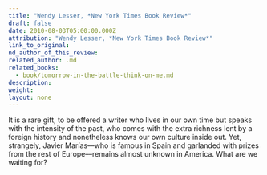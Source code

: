 ```yaml
---
title: "Wendy Lesser, *New York Times Book Review*"
draft: false
date: 2010-08-03T05:00:00.000Z
attribution: "Wendy Lesser, *New York Times Book Review*"
link_to_original:
nd_author_of_this_review:
related_author: .md
related_books:
  - book/tomorrow-in-the-battle-think-on-me.md
description:
weight:
layout: none
---
```

It is a rare gift, to be offered a writer who lives in our own time but speaks with the intensity of the past, who comes with the extra richness lent by a foreign history and nonetheless knows our own culture inside out. Yet, strangely, Javier Marías––who is famous in Spain and garlanded with prizes from the rest of Europe––remains almost unknown in America. What are we waiting for?


